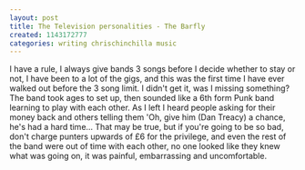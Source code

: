 ```yaml
---
layout: post
title: The Television personalities - The Barfly
created: 1143172777
categories: writing chrischinchilla music
---
```


I have a rule, I always give bands 3 songs before I decide whether to stay or not, I have been to a lot of the gigs, and this was the first time I have ever walked out before the 3 song limit. I didn't get it, was I missing something? The band took ages to set up, then sounded like a 6th form Punk band learning to play with each other. As I left I heard people asking for their money back and others telling them 'Oh, give him (Dan Treacy) a chance, he's had a hard time… That may be true, but if you're going to be so bad, don't charge punters upwards of £6 for the privilege, and even the rest of the band were out of time with each other, no one looked like they knew what was going on, it was painful, embarrassing and uncomfortable.
